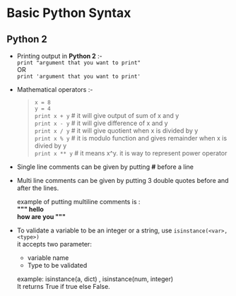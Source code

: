 # Basic Python Syntax
## Python 2

- Printing output in **Python 2** :-  
   `print "argument that you want to print"`     
      OR   
   `print 'argument that you want to print'`

- Mathematical operators :-  
   >`x = 8`  
   >`y = 4`  
   >`print x + y`                     # it will give output of sum of x and y  
   >`print x - y`                     # it will give difference of x and y  
   >`print x / y`                     # it will give quotient when x is divided by y  
   >`print x % y`                     # it is modulo function and gives remainder when x is divied by y  
   >`print x ** y`                    # it means x^y. it is way to represent power operator  
   
 - Single line comments can be given by putting **#** before a line
 
 - Multi line comments can be given by putting 3 double quotes before and after the lines.
 
    example of putting multiline comments is :   
    **""" hello   
    how are you """**
 
 - To validate a variable to be an integer or a string, use `isinstance(<var>, <type>)`   
   it accepts two parameter:
   - variable name
   - Type to be validated
     
    example: isinstance(a, dict) , isinstance(num, integer)   
    It returns True if true else False.
